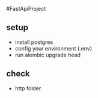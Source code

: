 #FastApiProject


## setup

- install postgres
- config your environment (.env) 
- run alembic upgrade head

## check

- http folder
